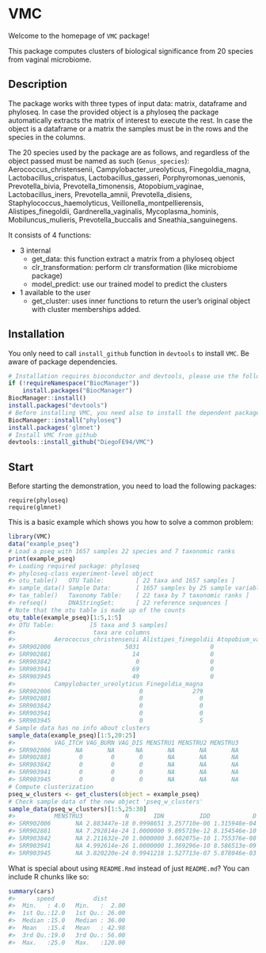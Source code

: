 
<!-- README.md is generated from README.Rmd. Please edit that file -->

# VMC

<!-- badges: start -->
<!-- badges: end -->

Welcome to the homepage of `VMC` package!

This package computes clusters of biological significance from 20
species from vaginal microbiome.

## Description

The package works with three types of input data: matrix, dataframe and
phyloseq. In case the provided object is a phyloseq the package
automatically extracts the matrix of interest to execute the rest. In
case the object is a dataframe or a matrix the samples must be in the
rows and the species in the columns.

The 20 species used by the package are as follows, and regardless of the
object passed must be named as such (`Genus_species`):
Aerococcus_christensenii, Campylobacter_ureolyticus, Finegoldia_magna,
Lactobacillus_crispatus, Lactobacillus_gasseri, Porphyromonas_uenonis,
Prevotella_bivia, Prevotella_timonensis, Atopobium_vaginae,
Lactobacillus_iners, Prevotella_amnii, Prevotella_disiens,
Staphylococcus_haemolyticus, Veillonella_montpellierensis,
Alistipes_finegoldii, Gardnerella_vaginalis, Mycoplasma_hominis,
Mobiluncus_mulieris, Prevotella_buccalis and Sneathia_sanguinegens.

It consists of 4 functions:

- 3 internal
  - get_data: this function extract a matrix from a phyloseq object
  - clr_transformation: perform clr transformation (like microbiome
    package)
  - model_predict: use our trained model to predict the clusters
- 1 available to the user
  - get_cluster: uses inner functions to return the user’s original
    object with cluster memberships added.

## Installation

You only need to call `install_github` function in `devtools` to install
`VMC`. Be aware of package dependencies.

``` r
# Installation requires bioconductor and devtools, please use the following commands
if (!requireNamespace("BiocManager"))
    install.packages("BiocManager")
BiocManager::install()
install.packages("devtools")
# Before installing VMC, you need also to install the dependent packages `phyloseq` and `glmnet`
BiocManager::install("phyloseq")
install.packages('glmnet')
# Install VMC from github
devtools::install_github("DiegoFE94/VMC")
```

## Start

Before starting the demonstration, you need to load the following
packages:

    require(phyloseq)
    require(glmnet)

This is a basic example which shows you how to solve a common problem:

``` r
library(VMC)
data("example_pseq")
# Load a pseq with 1657 samples 22 species and 7 taxonomic ranks
print(example_pseq)
#> Loading required package: phyloseq
#> phyloseq-class experiment-level object
#> otu_table()   OTU Table:         [ 22 taxa and 1657 samples ]
#> sample_data() Sample Data:       [ 1657 samples by 25 sample variables ]
#> tax_table()   Taxonomy Table:    [ 22 taxa by 7 taxonomic ranks ]
#> refseq()      DNAStringSet:      [ 22 reference sequences ]
# Note that the otu table is made up of the counts
otu_table(example_pseq)[1:5,1:5]
#> OTU Table:          [5 taxa and 5 samples]
#>                      taxa are columns
#>           Aerococcus_christensenii Alistipes_finegoldii Atopobium_vaginae
#> SRR902006                     5031                    0              2144
#> SRR902881                       14                    0                 0
#> SRR903842                        0                    0                 0
#> SRR903941                       69                    0                 0
#> SRR903945                       49                    0                29
#>           Campylobacter_ureolyticus Finegoldia_magna
#> SRR902006                         0              279
#> SRR902881                         0                0
#> SRR903842                         0                0
#> SRR903941                         0                0
#> SRR903945                         0                5
# Sample data has no info about clusters
sample_data(example_pseq)[1:5,20:25]
#>           VAG_ITCH VAG_BURN VAG_DIS MENSTRU1 MENSTRU2 MENSTRU3
#> SRR902006       NA       NA      NA       NA       NA       NA
#> SRR902881        0        0       0       NA       NA       NA
#> SRR903842        0        0       0       NA       NA       NA
#> SRR903941        0        0       0       NA       NA       NA
#> SRR903945        0        0       0       NA       NA       NA
# Compute clusterization
pseq_w_clusters <- get_clusters(object = example_pseq)
# Check sample data of the new object 'pseq_w_clusters'
sample_data(pseq_w_clusters)[1:5,25:30]
#>           MENSTRU3            N       IDN          IDD            D p_cluster
#> SRR902006       NA 2.883447e-18 0.9998651 3.257710e-06 1.315948e-04       IDN
#> SRR902881       NA 7.292814e-24 1.0000000 9.895719e-12 8.154546e-10       IDN
#> SRR903842       NA 2.211632e-20 1.0000000 3.602075e-10 1.755376e-08       IDN
#> SRR903941       NA 4.992614e-26 1.0000000 1.369296e-10 8.586513e-09       IDN
#> SRR903945       NA 3.820220e-24 0.9941218 1.527713e-07 5.878046e-03       IDN
```

What is special about using `README.Rmd` instead of just `README.md`?
You can include R chunks like so:

``` r
summary(cars)
#>      speed           dist       
#>  Min.   : 4.0   Min.   :  2.00  
#>  1st Qu.:12.0   1st Qu.: 26.00  
#>  Median :15.0   Median : 36.00  
#>  Mean   :15.4   Mean   : 42.98  
#>  3rd Qu.:19.0   3rd Qu.: 56.00  
#>  Max.   :25.0   Max.   :120.00
```
